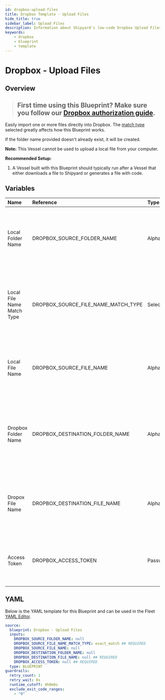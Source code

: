 ```yaml
---
id: dropbox-upload-files
title: Dropbox Template - Upload Files
hide_title: true
sidebar_label: Upload Files
description: Information about Shipyard's low-code Dropbox Upload Files blueprint. Easily import one or more files directly into your Dropbox account.
keywords:
    - dropbox
    - blueprint
    - template
---
```


# Dropbox - Upload Files

## Overview

> ## **First time using this Blueprint? Make sure you follow our [Dropbox authorization guide](https://www.shipyardapp.com/docs/blueprint-library/dropbox/dropbox-authorization/)**.

Easily import one or more files directly into Dropbox. The [match type](https://www.shipyardapp.com/docs/reference/blueprint-library/match-type/) selected greatly affects how this Blueprint works.

If the folder name provided doesn't already exist, it will be created.

**Note:** This Vessel cannot be used to upload a local file from your computer.

**Recommended Setup:**

1. A Vessel built with this Blueprint should typically run after a Vessel that either downloads a file to Shipyard or generates a file with code. 




## Variables

| Name | Reference | Type | Required | Default | Options | Description |
|:---|:---|:---|:---|:---|:---|:---|
| Local Folder Name | DROPBOX_SOURCE_FOLDER_NAME | Alphanumeric | :heavy_minus_sign: | - | - | Name of the local folder on Shipyard to upload the target file from. If left blank, will look in the home directory. |
| Local File Name Match Type | DROPBOX_SOURCE_FILE_NAME_MATCH_TYPE | Select | :white_check_mark: | `exact_match` | Exact Match: `exact_match`<br></br><br></br>Regex Match: `regex_match` | Determines if the text in "Local File Name" will look for one file with exact match, or multiple files using regex. |
| Local File Name | DROPBOX_SOURCE_FILE_NAME | Alphanumeric | :heavy_minus_sign: | - | - | Name of the target file on Shipyard. Can be regex if "Match Type" is set accordingly. |
| Dropbox Folder Name | DROPBOX_DESTINATION_FOLDER_NAME | Alphanumeric | :heavy_minus_sign: | - | - | Folder where the file(s) should be uploaded. Leaving blank will place the file in the root directory of Dropbox. |
| Dropox File Name | DROPBOX_DESTINATION_FILE_NAME | Alphanumeric | :white_check_mark: | - | - | What to name the file(s) being uploaded to Dropbox. If left blank, defaults to the original file name(s).  |
| Access Token | DROPBOX_ACCESS_TOKEN | Password | :white_check_mark: | - | - | Access token, with no expiration, to access your Dropbox files. |


## YAML

Below is the YAML template for this Blueprint and can be used in the Fleet [YAML Editor](../../reference/fleets/yaml-editor.md).

```yaml
source:
  blueprint: Dropbox - Upload Files
  inputs:
    DROPBOX_SOURCE_FOLDER_NAME: null 
    DROPBOX_SOURCE_FILE_NAME_MATCH_TYPE: exact_match ## REQUIRED
    DROPBOX_SOURCE_FILE_NAME: null 
    DROPBOX_DESTINATION_FOLDER_NAME: null 
    DROPBOX_DESTINATION_FILE_NAME: null ## REQUIRED
    DROPBOX_ACCESS_TOKEN: null ## REQUIRED
  type: BLUEPRINT
guardrails:
  retry_count: 1
  retry_wait: 0s
  runtime_cutoff: 4h0m0s
  exclude_exit_code_ranges:
    - "0"
```
